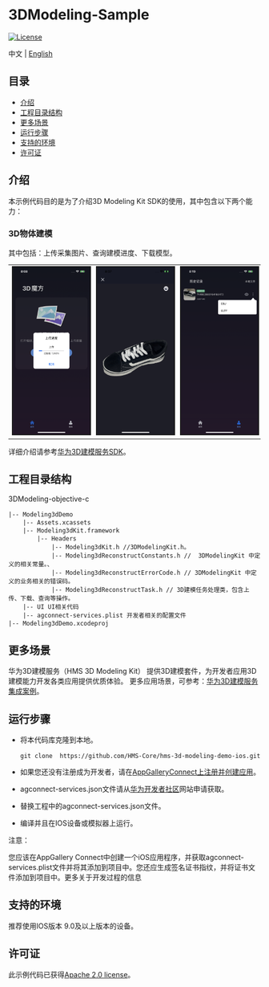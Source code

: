 # 3DModeling-Sample
[![License](https://img.shields.io/badge/Docs-hmsguides-brightgreen)](https://developer.huawei.com/consumer/cn/doc/development/HMS-Guides/ml-introduction-4)

中文 | [English](https://github.com/HMS-Core/hms-3d-modeling-demo-ios/blob/master/3DModeling-Sample/README.md)
## 目录

 * [介绍](#介绍)
 * [工程目录结构](#工程目录结构)
 * [更多场景](#更多场景)
 * [运行步骤](#运行步骤)
 * [支持的环境](#支持的环境)
 * [许可证](#许可证)


## 介绍
本示例代码目的是为了介绍3D Modeling Kit SDK的使用，其中包含以下两个能力：

### 3D物体建模
其中包括：上传采集图片、查询建模进度、下载模型。

<table><tr>
<td><img src="https://github.com/HMS-Core/hms-3d-modeling-demo-ios/blob/main/3DModeling-objective-c/resources/ModelUpload_ZH.png?raw=true" width=300 title="upload page" border=2></td>
<td><img src="https://github.com/HMS-Core/hms-3d-modeling-demo-ios/blob/main/3DModeling-objective-c/resources/ModelPreview.png?raw=true" width=300 title="preview page" border=2></td>
<td><img src="https://github.com/HMS-Core/hms-3d-modeling-demo-ios/blob/main/3DModeling-objective-c/resources/ModelDownload_ZH.png?raw=true" width=300 title="download page" border=2></td>
</tr></table>


详细介绍请参考[华为3D建模服务SDK](https://developer.huawei.com/consumer/cn/doc/development/graphics-Guides/introduction-0000001143077297)。

## 工程目录结构
3DModeling-objective-c

    |-- Modeling3dDemo
        |-- Assets.xcassets
        |-- Modeling3dKit.framework
            |-- Headers
            	|-- Modeling3dKit.h //3DModelingKit.h。
            	|-- Modeling3dReconstructConstants.h //  3DModelingKit 中定义的相关常量。、
            	|-- Modeling3dReconstructErrorCode.h // 3DModelingKit 中定义的业务相关的错误码。
            	|-- Modeling3dReconstructTask.h // 3D建模任务处理类，包含上传、下载、查询等操作。
    	|-- UI UI相关代码
        |-- agconnect-services.plist 开发者相关的配置文件
    |-- Modeling3dDemo.xcodeproj

## 更多场景
华为3D建模服务（HMS 3D Modeling Kit） 提供3D建模套件，为开发者应用3D建模能力开发各类应用提供优质体验。
更多应用场景，可参考：[华为3D建模服务集成案例](https://developer.huawei.com/consumer/cn/doc/development/graphics-Guides/case-one-0000001148975606)。

## 运行步骤
 - 将本代码库克隆到本地。

       git clone  https://github.com/HMS-Core/hms-3d-modeling-demo-ios.git

 - 如果您还没有注册成为开发者，请在[AppGalleryConnect上注册并创建应用](https://developer.huawei.com/consumer/cn/service/josp/agc/index.html)。
 - agconnect-services.json文件请从[华为开发者社区](https://developer.huawei.com/consumer/cn/doc/development/HMSCore-Guides/config-agc-0000001050990353)网站申请获取。
 - 替换工程中的agconnect-services.json文件。
 - 编译并且在IOS设备或模拟器上运行。

注意：

您应该在AppGallery Connect中创建一个iOS应用程序，并获取agconnect-services.plist文件并将其添加到项目中。您还应生成签名证书指纹，并将证书文件添加到项目中。更多关于开发过程的信息

## 支持的环境
推荐使用IOS版本 9.0及以上版本的设备。

##  许可证
此示例代码已获得[Apache 2.0 license](https://www.apache.org/licenses/LICENSE-2.0)。
